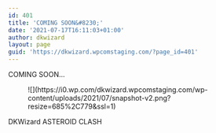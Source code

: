 ```yaml
---
id: 401
title: 'COMING SOON&#8230;'
date: '2021-07-17T16:11:03+01:00'
author: dkwizard
layout: page
guid: 'https://dkwizard.wpcomstaging.com/?page_id=401'
---
```


COMING SOON…

<figure class="wp-block-image size-large">![](https://i0.wp.com/dkwizard.wpcomstaging.com/wp-content/uploads/2021/07/snapshot-v2.png?resize=685%2C779&ssl=1)</figure>DKWizard ASTEROID CLASH